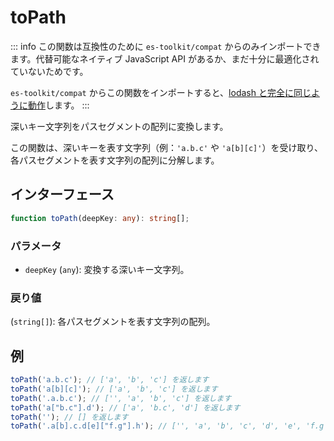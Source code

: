 # toPath

::: info
この関数は互換性のために `es-toolkit/compat` からのみインポートできます。代替可能なネイティブ JavaScript API があるか、まだ十分に最適化されていないためです。

`es-toolkit/compat` からこの関数をインポートすると、[lodash と完全に同じように動作](../../../compatibility.md)します。
:::

深いキー文字列をパスセグメントの配列に変換します。

この関数は、深いキーを表す文字列（例：`'a.b.c'` や `'a[b][c]'`）を受け取り、各パスセグメントを表す文字列の配列に分解します。

## インターフェース

```typescript
function toPath(deepKey: any): string[];
```

### パラメータ

- `deepKey` (`any`): 変換する深いキー文字列。

### 戻り値

(`string[]`): 各パスセグメントを表す文字列の配列。

## 例

```typescript
toPath('a.b.c'); // ['a', 'b', 'c'] を返します
toPath('a[b][c]'); // ['a', 'b', 'c'] を返します
toPath('.a.b.c'); // ['', 'a', 'b', 'c'] を返します
toPath('a["b.c"].d'); // ['a', 'b.c', 'd'] を返します
toPath(''); // [] を返します
toPath('.a[b].c.d[e]["f.g"].h'); // ['', 'a', 'b', 'c', 'd', 'e', 'f.g', 'h'] を返します 数値配列。
```

